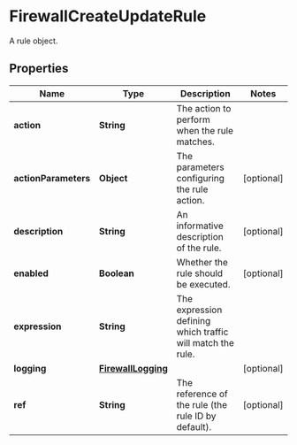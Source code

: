 

# FirewallCreateUpdateRule

A rule object.

## Properties

| Name | Type | Description | Notes |
|------------ | ------------- | ------------- | -------------|
|**action** | **String** | The action to perform when the rule matches. |  |
|**actionParameters** | **Object** | The parameters configuring the rule action. |  [optional] |
|**description** | **String** | An informative description of the rule. |  [optional] |
|**enabled** | **Boolean** | Whether the rule should be executed. |  [optional] |
|**expression** | **String** | The expression defining which traffic will match the rule. |  |
|**logging** | [**FirewallLogging**](FirewallLogging.md) |  |  [optional] |
|**ref** | **String** | The reference of the rule (the rule ID by default). |  [optional] |



